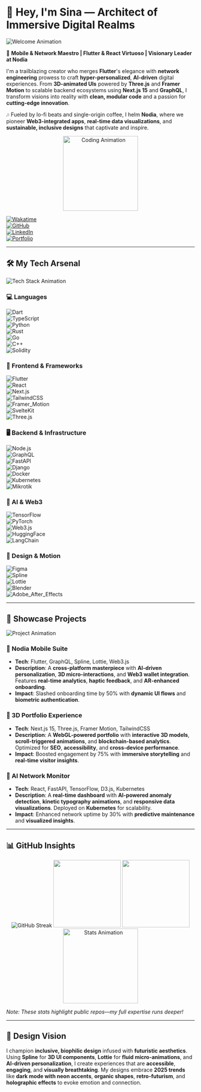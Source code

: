 # 🌌 Hey, I'm Sina — Architect of Immersive Digital Realms  

![Welcome Animation](https://media.giphy.com/media/v1.Y2lkPTc5MGI3NjExZTBhZmQ3YzE3M2QyOGZiZTg1YzVhNDVhZmM3MDI5M2U2YzA4MjUzMiZlcD12MV9pbnRlcm5hbF9naWZfYnlfaWQmY3Q9Zw/3o7bu3XilJ5BOiSGic/giphy.gif)  

🚀 **Mobile & Network Maestro | Flutter & React Virtuoso | Visionary Leader at Nodia**  

I'm a trailblazing creator who merges **Flutter**'s elegance with **network engineering** prowess to craft **hyper-personalized**, **AI-driven** digital experiences. From **3D-animated UIs** powered by **Three.js** and **Framer Motion** to scalable backend ecosystems using **Next.js 15** and **GraphQL**, I transform visions into reality with **clean, modular code** and a passion for **cutting-edge innovation**.  

🎶 Fueled by lo-fi beats and single-origin coffee, I helm **Nodia**, where we pioneer **Web3-integrated apps**, **real-time data visualizations**, and **sustainable, inclusive designs** that captivate and inspire.  

<div align="center">  
  <img src="https://media.giphy.com/media/LmNwrBhejkK9EFP504/giphy.gif" alt="Coding Animation" width="200"/>  
</div>  

[![Wakatime](https://wakatime.com/badge/user/isina_nej.svg)](https://wakatime.com/@isina_nej)  
[![GitHub](https://img.shields.io/badge/GitHub-181717?style=flat-square&logo=github&logoColor=fff)](https://github.com/isina-nej)  
[![LinkedIn](https://img.shields.io/badge/LinkedIn-0077B5?style=flat-square&logo=linkedin&logoColor=fff)](https://linkedin.com/in/isina-nej)  
[![Portfolio](https://img.shields.io/badge/Portfolio-FF2E63?style=flat-square&logo=vercel&logoColor=fff)](https://isina-nej.vercel.app)  

---

## 🛠️ My Tech Arsenal  

![Tech Stack Animation](https://media.giphy.com/media/26tPplGWjN0xLybiU/giphy.gif)  

### 💻 Languages  
![Dart](https://img.shields.io/badge/Dart-0175C2?style=flat-square&logo=dart&logoColor=fff)  
![TypeScript](https://img.shields.io/badge/TypeScript-3178C6?style=flat-square&logo=typescript&logoColor=fff)  
![Python](https://img.shields.io/badge/Python-3776AB?style=flat-square&logo=python&logoColor=fff)  
![Rust](https://img.shields.io/badge/Rust-000000?style=flat-square&logo=rust&logoColor=fff)  
![Go](https://img.shields.io/badge/Go-00ADD8?style=flat-square&logo=go&logoColor=fff)  
![C++](https://img.shields.io/badge/C++-00599C?style=flat-square&logo=cplusplus&logoColor=fff)  
![Solidity](https://img.shields.io/badge/Solidity-363636?style=flat-square&logo=solidity&logoColor=fff)  

### 📱 Frontend & Frameworks  
![Flutter](https://img.shields.io/badge/Flutter-02569B?style=flat-square&logo=flutter&logoColor=fff)  
![React](https://img.shields.io/badge/React-61DAFB?style=flat-square&logo=react&logoColor=000)  
![Next.js](https://img.shields.io/badge/Next.js_15-000000?style=flat-square&logo=next.js&logoColor=fff)  
![TailwindCSS](https://img.shields.io/badge/Tailwind-06B6D4?style=flat-square&logo=tailwindcss&logoColor=fff)  
![Framer_Motion](https://img.shields.io/badge/Framer_Motion-0055FF?style=flat-square&logo=framer&logoColor=fff)  
![SvelteKit](https://img.shields.io/badge/SvelteKit-FF3E00?style=flat-square&logo=svelte&logoColor=fff)  
![Three.js](https://img.shields.io/badge/Three.js-000000?style=flat-square&logo=three.js&logoColor=fff)  

### 🖥️ Backend & Infrastructure  
![Node.js](https://img.shields.io/badge/Node.js-339933?style=flat-square&logo=node.js&logoColor=fff)  
![GraphQL](https://img.shields.io/badge/GraphQL-E10098?style=flat-square&logo=graphql&logoColor=fff)  
![FastAPI](https://img.shields.io/badge/FastAPI-009688?style=flat-square&logo=fastapi&logoColor=fff)  
![Django](https://img.shields.io/badge/Django-092E20?style=flat-square&logo=django&logoColor=fff)  
![Docker](https://img.shields.io/badge/Docker-2496ED?style=flat-square&logo=docker&logoColor=fff)  
![Kubernetes](https://img.shields.io/badge/Kubernetes-326CE5?style=flat-square&logo=kubernetes&logoColor=fff)  
![Mikrotik](https://img.shields.io/badge/Mikrotik-FF6600?style=flat-square)  

### 🤖 AI & Web3  
![TensorFlow](https://img.shields.io/badge/TensorFlow-FF6F00?style=flat-square&logo=tensorflow&logoColor=fff)  
![PyTorch](https://img.shields.io/badge/PyTorch-EE4C2C?style=flat-square&logo=pytorch&logoColor=fff)  
![Web3.js](https://img.shields.io/badge/Web3.js-F16822?style=flat-square&logo=web3.js&logoColor=fff)  
![HuggingFace](https://img.shields.io/badge/HuggingFace-F9AB00?style=flat-square&logo=huggingface&logoColor=fff)  
![LangChain](https://img.shields.io/badge/LangChain-000000?style=flat-square)  

### 🎨 Design & Motion  
![Figma](https://img.shields.io/badge/Figma-F24E1E?style=flat-square&logo=figma&logoColor=fff)  
![Spline](https://img.shields.io/badge/Spline-000000?style=flat-square)  
![Lottie](https://img.shields.io/badge/Lottie-00C4B4?style=flat-square)  
![Blender](https://img.shields.io/badge/Blender-F5792A?style=flat-square&logo=blender&logoColor=fff)  
![Adobe_After_Effects](https://img.shields.io/badge/After_Effects-9999FF?style=flat-square&logo=adobe-after-effects&logoColor=fff)  

---

## 🌟 Showcase Projects  

![Project Animation](https://media.giphy.com/media/26xBwdIuR0q3i6Z5K/giphy.gif)  

### 🚀 Nodia Mobile Suite  
- **Tech**: Flutter, GraphQL, Spline, Lottie, Web3.js  
- **Description**: A **cross-platform masterpiece** with **AI-driven personalization**, **3D micro-interactions**, and **Web3 wallet integration**. Features **real-time analytics**, **haptic feedback**, and **AR-enhanced onboarding**.  
- **Impact**: Slashed onboarding time by 50% with **dynamic UI flows** and **biometric authentication**.  

### 🌌 3D Portfolio Experience  
- **Tech**: Next.js 15, Three.js, Framer Motion, TailwindCSS  
- **Description**: A **WebGL-powered portfolio** with **interactive 3D models**, **scroll-triggered animations**, and **blockchain-based analytics**. Optimized for **SEO**, **accessibility**, and **cross-device performance**.  
- **Impact**: Boosted engagement by 75% with **immersive storytelling** and **real-time visitor insights**.  

### 🤖 AI Network Monitor  
- **Tech**: React, FastAPI, TensorFlow, D3.js, Kubernetes  
- **Description**: A **real-time dashboard** with **AI-powered anomaly detection**, **kinetic typography animations**, and **responsive data visualizations**. Deployed on **Kubernetes** for scalability.  
- **Impact**: Enhanced network uptime by 30% with **predictive maintenance** and **visualized insights**.  

---

## 📊 GitHub Insights  

<div align="center">  
  <img src="https://github-readme-streak-stats.herokuapp.com?user=isina-nej&theme=transparent&hide_border=true&background=0D1117&stroke=FF2E63&ring=FF2E63&fire=FF2E63&currStreakNum=FF2E63&sideNums=FF2E63&currStreakLabel=FF2E63&sideLabels=FF2E63" alt="GitHub Streak"/>  
  <img src="https://github-readme-stats.vercel.app/api?username=isina-nej&show_icons=true&theme=transparent&hide_border=true&title_color=FF2E63&text_color=FFFFFF&icon_color=FF2E63" height="180"/>  
  <img src="https://github-readme-stats.vercel.app/api/top-langs/?username=isina-nej&layout=compact&langs_count=10&theme=transparent&hide_border=true&title_color=FF2E63&text_color=FFFFFF" height="180"/>  
  <img src="https://media.giphy.com/media/3o6ZtaO9BZHcOjmErm/giphy.gif" alt="Stats Animation" width="200"/>  
</div>  

*Note: These stats highlight public repos—my full expertise runs deeper!*  

---

## 🎨 Design Vision  

I champion **inclusive, biophilic design** infused with **futuristic aesthetics**. Using **Spline** for **3D UI components**, **Lottie** for **fluid micro-animations**, and **AI-driven personalization**, I create experiences that are **accessible**, **engaging**, and **visually breathtaking**. My designs embrace **2025 trends** like **dark mode with neon accents**, **organic shapes**, **retro-futurism**, and **holographic effects** to evoke emotion and connection.  

<div
